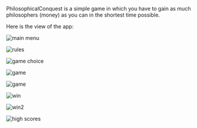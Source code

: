 PhilosophicalConquest is a simple game in which you have to gain as much philosophers (money) as you can in the shortest time possible.

Here is the view of the app:

![main menu](./tree/master/zdjecia/2.png)

![rules](https://github.com/PatrykKudyk/PhilosophicalConquest/tree/master/zdjecia/2.png)

![game choice](https://github.com/PatrykKudyk/PhilosophicalConquest/tree/master/zdjecia/8.png)

![game](https://github.com/PatrykKudyk/PhilosophicalConquest/tree/master/zdjecia/3.png)

![game](https://github.com/PatrykKudyk/PhilosophicalConquest/tree/master/zdjecia/4.png)

![win](https://github.com/PatrykKudyk/PhilosophicalConquest/tree/master/zdjecia/5.png)

![win2](https://github.com/PatrykKudyk/PhilosophicalConquest/tree/master/zdjecia/6.png)

![high scores](https://github.com/PatrykKudyk/PhilosophicalConquest/tree/master/zdjecia/7.png)
